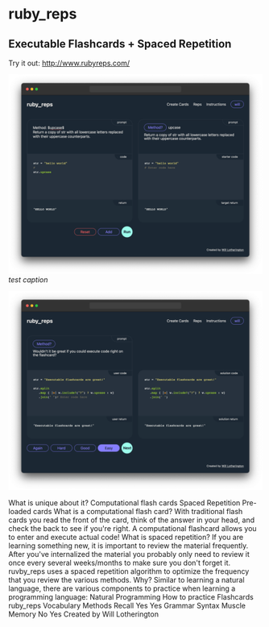 # ruby_reps
## Executable Flashcards + Spaced Repetition
Try it out: http://www.rubyreps.com/

![](public/images/02.png)
*test caption*

![](public/images/01.png)


What is unique about it?
Computational flash cards
Spaced Repetition
Pre-loaded cards
What is a computational flash card?
With traditional flash cards you read the front of the card, think of the answer in your head, and check the back to see if you're right. A computational flashcard allows you to enter and execute actual code!
What is spaced repetition?
If you are learning something new, it is important to review the material frequently. After you've internalized the material you probably only need to review it once every several weeks/months to make sure you don't forget it. ruvby_reps uses a spaced repetition algorithm to optimize the frequency that you review the various methods.
Why?
Similar to learning a natural language, there are various components to practice when learning a programming language:
Natural Programming How to practice Flashcards  ruby_reps
Vocabulary  Methods Recall  Yes Yes
Grammar Syntax  Muscle Memory No  Yes
Created by Will Lotherington
